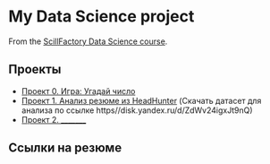 # My Data Science project

From the [ScillFactory Data Science course](https://scillfactory.ru/data-scientist).

## Проекты

* [Проект 0. Игра: Угадай число](https://github.com/Kovyljan/sf_data_science/tree/main/project_0)
* [Проект 1. Анализ резюме из HeadHunter](https://github.com/Kovyljan/sf_data_science/tree/main/project_1) (Скачать датасет для анализа по ссылке https//disk.yandex.ru/d/ZdWv24igxJt9nQ)
* [Проект 2. _______](___)

## Ссылки на резюме